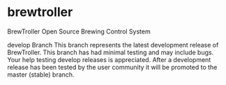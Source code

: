 # brewtroller
BrewTroller Open Source Brewing Control System

develop Branch
This branch represents the latest development release of BrewTroller. This branch has had minimal testing and may include bugs. Your help testing develop releases is appreciated. After a development release has been tested by the user community it will be promoted to the master (stable) branch.
